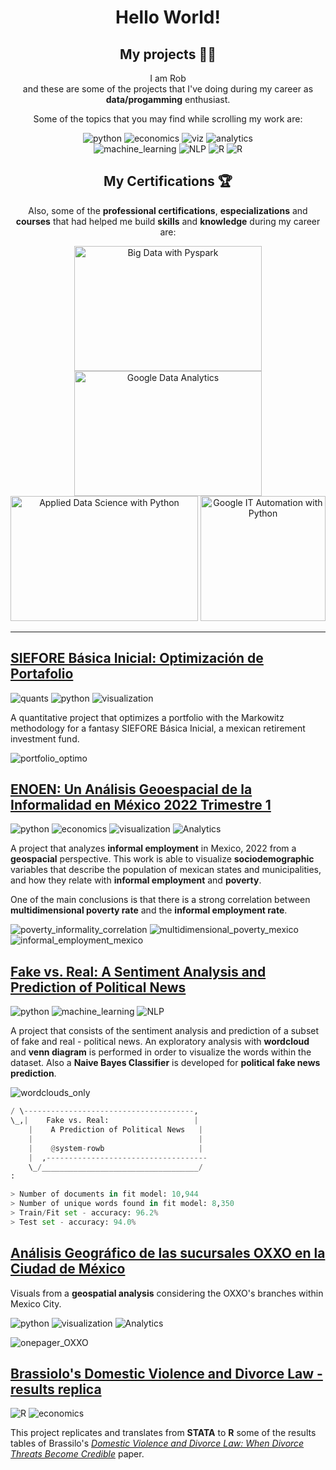 <div align="center">
    <div>
        <h1>Hello World!</h1>
    </div>
    <div>
        <h2>My projects 👨‍💻</h2>
        <p>
            I am Rob
            <br> and these are some of the projects that I've doing during my career as <b>data/progamming</b>
            enthusiast.
        </p>
        <p>Some of the topics that you may find while scrolling my work are:</p>
        <p>
            <img src="https://img.shields.io/badge/Python-3776AB" alt="python"/>
            <img src="https://img.shields.io/badge/Economics-green" alt="economics">
            <img src="https://img.shields.io/badge/Visualization-orange" alt="viz"/>
            <img src="https://img.shields.io/badge/Analytics-blue" alt="analytics">
            <br>
            <img src="https://img.shields.io/badge/Machine_Learning-red" alt="machine_learning"/>
            <img src="https://img.shields.io/badge/NLP-purple" alt="NLP"/>
            <img src="https://img.shields.io/badge/R-276DC3" alt="R"/>
            <img src="https://img.shields.io/badge/Quants-lime" alt="R"/>
        </p>
    </div>
    <div>
        <h2>My Certifications 🏆</h2>
        <p>
        Also, some of the
        <b>professional certifications</b>,
        <b>especializations</b> and
        <b>courses</b>
        that had helped me build
        <b>skills</b> and
        <b>knowledge</b>
        during my career are:
        <div alt="imgs">
            <img src="https://github.com/system-rowb/system-rowb/blob/main/certs/big_data_with_pyspark.png" width=300 height=200 padding=5px 5px 5px 5px alt="Big Data with Pyspark">
            <img src="https://github.com/system-rowb/system-rowb/blob/main/certs/google_data_analytics.png" width=300 height=200 padding=5px 5px 5px 5px alt="Google Data Analytics">
            <img src="https://github.com/system-rowb/system-rowb/blob/main/certs/applied_data_science_with_python.png" width=300 height=200 alt="Applied Data Science with Python">
            <img src="https://github.com/system-rowb/system-rowb/blob/main/certs/google_it_automation_with_python.png" witdh=300 height=200 alt="Google IT Automation with Python">
        </div>
        </p>
    </div>
    <p>
</div>

---
## [**SIEFORE Básica Inicial: Optimización de Portafolio**](https://github.com/system-rowb/SIEFORE-Basica-Inicial)


![quants](https://img.shields.io/badge/Quants-lime)
![python](https://img.shields.io/badge/Python-3776AB)
![visualization](https://img.shields.io/badge/Visualization-orange)

A quantitative project that optimizes a portfolio with the Markowitz methodology for a fantasy SIEFORE Básica Inicial, a mexican retirement investment fund.

![portfolio_optimo](https://github.com/system-rowb/SIEFORE-Basica-Inicial/blob/main/img/portafolio_optimo_op.png)

## [**ENOEN: Un Análisis Geoespacial de la Informalidad en México 2022 Trimestre 1**](https://github.com/system-rowb/Data-Portfolio/tree/main/Visualization/GEO_Informalidad_Mexico)


![python](https://img.shields.io/badge/Python-3776AB)
![economics](https://img.shields.io/badge/Economics-green)
![visualization](https://img.shields.io/badge/Visualization-orange)
![Analytics](https://img.shields.io/badge/Analytics-blue)

A project that analyzes **informal employment** in Mexico, 2022 from a **geospacial** perspective. This work is able to visualize **sociodemographic** variables that describe the population of mexican states and municipalities, and how they relate with **informal employment** and **poverty**.

One of the main conclusions is that there is a strong correlation between **multidimensional poverty rate** and the **informal employment rate**.

![poverty_informality_correlation](https://github.com/system-rowb/Data-Portfolio/blob/main/Visualization/GEO_Informalidad_Mexico/imgs/poverty_informality_correlation.png)
![multidimensional_poverty_mexico](https://github.com/system-rowb/Data-Portfolio/blob/main/Visualization/GEO_Informalidad_Mexico/imgs/multidimensional_poverty_mexico.png)
![informal_employment_mexico](https://github.com/system-rowb/Data-Portfolio/blob/main/Visualization/GEO_Informalidad_Mexico/imgs/informal_employment_mexico.png)

## [**Fake vs. Real: A Sentiment Analysis and Prediction of Political News**](https://github.com/system-rowb/Data-Portfolio/tree/main/NLP/Fake_news)


![python](https://img.shields.io/badge/Python-blue)
![machine_learning](https://img.shields.io/badge/Machine_Learning-red)
![NLP](https://img.shields.io/badge/NLP-purple)

A project that consists of the sentiment analysis and prediction of a subset of fake and real - political news. An exploratory analysis with **wordcloud** and **venn diagram** is performed in order to visualize the words within the dataset. Also a **Naive Bayes Classifier** is developed for **political fake news prediction**.

![wordclouds_only](https://github.com/system-rowb/Data-Portfolio/blob/main/NLP/Fake_news/img/wordclouds_only.png)

```python
/ \--------------------------------------, 
\_,|    Fake vs. Real:                   | 
    |    A Prediction of Political News   |
    |                                     |
    |    @system-rowb                     |
    |  ,------------------------------------
    \_/___________________________________/ 
: 

> Number of documents in fit model: 10,944
> Number of unique words found in fit model: 8,350
> Train/Fit set - accuracy: 96.2%
> Test set - accuracy: 94.0%
```

## [**Análisis Geográfico de las sucursales OXXO en la Ciudad de México**](https://github.com/system-rowb/Data-Portfolio/tree/main/Visualization/GEOsucursales_OXXO)

Visuals from a **geospatial analysis** considering the OXXO's branches within Mexico City.

![python](https://img.shields.io/badge/Python-blue)
![visualization](https://img.shields.io/badge/Visualization-orange)
![Analytics](https://img.shields.io/badge/Analytics-blue)

![onepager_OXXO](https://github.com/system-rowb/Data-Portfolio/blob/main/Visualization/GEOsucursales_OXXO/data/onepager_OXXO.png)

## [**Brassiolo's Domestic Violence and Divorce Law - results replica**](https://github.com/system-rowb/Data-Portfolio/tree/main/Econometrics/DiD_Brassiolo_replica)

![R](https://img.shields.io/badge/R-276DC3)
![economics](https://img.shields.io/badge/Economics-green)

This project replicates and translates from **STATA** to **R** some of the results tables of Brassilo's [*Domestic Violence and Divorce Law: When Divorce Threats Become Credible*](https://www.jstor.org/stable/26553209) paper.